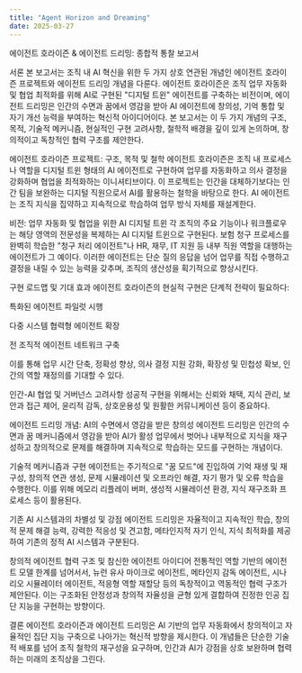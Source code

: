 ```yaml
---
title: "Agent Horizon and Dreaming"
date: 2025-03-27
---
```


에이전트 호라이즌 & 에이전트 드리밍: 종합적 통찰 보고서

서론
본 보고서는 조직 내 AI 혁신을 위한 두 가지 상호 연관된 개념인 에이전트 호라이즌 프로젝트와 에이전트 드리밍 개념을 다룬다. 에이전트 호라이즌은 조직 업무 자동화 및 협업 최적화를 위해 AI로 구현된 "디지털 트윈" 에이전트를 구축하는 비전이며, 에이전트 드리밍은 인간의 수면과 꿈에서 영감을 받아 AI 에이전트에 창의성, 기억 통합 및 자기 개선 능력을 부여하는 혁신적 아이디어이다. 본 보고서는 이 두 가지 개념의 구조, 목적, 기술적 메커니즘, 현실적인 구현 고려사항, 철학적 배경을 깊이 있게 논의하며, 창의적이고 독창적인 협력 구조를 제안한다.

에이전트 호라이즌 프로젝트: 구조, 목적 및 철학
에이전트 호라이즌은 조직 내 프로세스나 역할을 디지털 트윈 형태의 AI 에이전트로 구현하여 업무를 자동화하고 의사 결정을 강화하며 협업을 최적화하는 이니셔티브이다. 이 프로젝트는 인간을 대체하기보다는 인간 팀을 보완하는 디지털 직원으로서 AI를 활용하는 철학을 바탕으로 한다. AI 에이전트는 조직 지식을 집약하고 지속적으로 학습하여 업무 방식 자체를 재설계한다.

비전: 업무 자동화 및 협업을 위한 AI 디지털 트윈
각 조직의 주요 기능이나 워크플로우는 해당 영역의 전문성을 복제하는 AI 디지털 트윈으로 구현된다. 보험 청구 프로세스를 완벽히 학습한 "청구 처리 에이전트"나 HR, 재무, IT 지원 등 내부 직원 역할을 대행하는 에이전트가 그 예이다. 이러한 에이전트는 단순 질의 응답을 넘어 업무를 직접 수행하고 결정을 내릴 수 있는 능력을 갖추며, 조직의 생산성을 획기적으로 향상시킨다.

구현 로드맵 및 기대 효과
에이전트 호라이즌의 현실적 구현은 단계적 전략이 필요하다:

특화된 에이전트 파일럿 시행

다중 시스템 협력형 에이전트 확장

전 조직적 에이전트 네트워크 구축

이를 통해 업무 시간 단축, 정확성 향상, 의사 결정 지원 강화, 확장성 및 민첩성 확보, 인간의 역할 재정의를 기대할 수 있다.

인간-AI 협업 및 거버넌스 고려사항
성공적 구현을 위해서는 신뢰와 채택, 지식 관리, 보안과 접근 제어, 윤리적 감독, 상호운용성 및 원활한 커뮤니케이션 등이 중요하다.

에이전트 드리밍 개념: AI의 수면에서 영감을 받은 창의성
에이전트 드리밍은 인간의 수면과 꿈 메커니즘에서 영감을 받아 AI가 활성 업무에서 벗어나 내부적으로 지식을 재구성하고 창의적으로 문제를 해결하며 지속적으로 학습하는 모드를 구현하는 개념이다.

기술적 메커니즘과 구현
에이전트는 주기적으로 "꿈 모드"에 진입하여 기억 재생 및 재구성, 창의적 연관 생성, 문제 시뮬레이션 및 오프라인 해결, 자기 평가 및 오류 학습을 수행한다. 이를 위해 메모리 리플레이 버퍼, 생성적 시뮬레이션 환경, 지식 재구조화 프로세스 등이 활용된다.

기존 AI 시스템과의 차별성 및 강점
에이전트 드리밍은 자율적이고 지속적인 학습, 창의적 문제 해결 능력, 강력한 적응성 및 견고함, 메타인지적 자기 인식, 지식 최적화를 제공하여 기존의 정적 AI 시스템과 구분된다.

창의적 에이전트 협력 구조 및 참신한 에이전트 아이디어
전통적인 역할 기반의 에이전트 모델 한계를 넘어서서, 뉴런 유사 마이크로 에이전트, 메타인지 감독 에이전트, 시나리오 시뮬레이터 에이전트, 적응형 역할 재할당 등의 독창적이고 역동적인 협력 구조가 제안된다. 이는 구조화된 안정성과 창의적 자율성을 균형 있게 결합하여 진정한 인공 집단 지능을 구현하는 방향이다.

결론
에이전트 호라이즌과 에이전트 드리밍은 AI 기반의 업무 자동화에서 창의적이고 자율적인 집단 지능 구축으로 나아가는 혁신적 방향을 제시한다. 이 개념들은 단순한 기술적 배포를 넘어 조직 철학의 재구성을 요구하며, 인간과 AI가 강점을 상호 보완하며 협력하는 미래의 조직상을 그린다.
